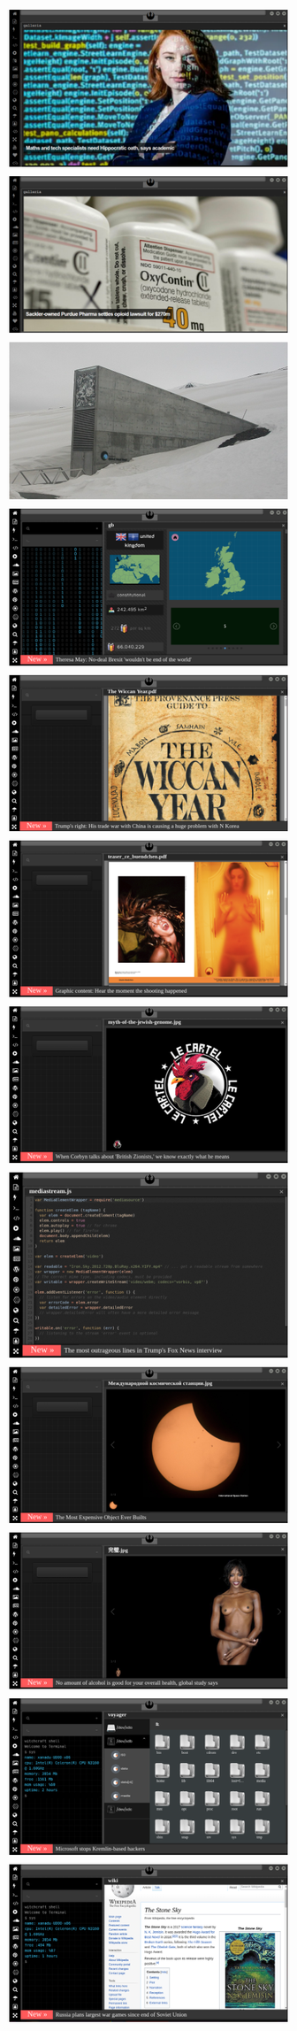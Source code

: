 
[![Image](hive/oath.png)](https://www.theguardian.com/science/2019/aug/16/mathematicians-need-doctor-style-hippocratic-oath-says-academic-hannah-fry)

<!-- 
bkz ekçici ergen bozukluğu
bkz putinin ekçiciler iyidir severim demesi
bkz konhtkarın klibinde ekçicilere orospu demesi
bkz seni arabamla döverim diyen ekçici
bkz illumunatinin başındaki adamın ekçici çıkması
bkz mağara soğuk mu ekçici kardeş
bkz ekşici abisine atar yapar who 
bkz dünya sağlık örgütüne bi tavsiye bırak
bkz dünya sağlık örgütüne ekşisözlüğe gelse alacağı nick
bkz amerikalıların ana dilde ekşici hakkı  istemesi
bkz kızlara ekşiciyim diyip hava atmak
bkz ekşici olmayıp adamım diye gezen totoşlar
bkz x ekçiye gelse alacağı nick
bkz x e yazacağı kitap tavsiyeleri
bkz ekçiciler boş yaparken kafa dinlemek
bkz otomatik vites kullanan erkek adam mıdır sorundalı
bkz kılıçoğlanın kılıçı vs hz ali kılıçı
bkz kılıçoğlan ekçiye gelse aladacağı kılıç
bkz ekçicilerin illumunatiyi parmağında oynatması
-->

[![Image](hive/purdue.png)](https://www.theguardian.com/us-news/2018/jan/27/universities-sackler-family-purdue-pharma-oxycontin-opioids)

[![Image](almanac/Global_Seed_Vault.jpg)](https://www.seedvault.no/)

[![Image](brexit.png)]( https://stackoverflow.com/)

![Image](wiccanyear.png)

[![Image](hearthemoment.png)](http://www.taschen-transfer.commedia/downloads/teaser_ce_buendchen.pdf)

[![Image](myth-of-the-jewish-genome.png)](https://www.merriam-webster.com/dictionary/chromatic)

![Image](mediasource.png)

![Image](ISS.png)

[![Image](完璧.png)](https://www.ibm.com/developerworks/jp/aix/library/au-errnovariable/index.html)

![Image](voyager.png)

![Image](stone-sky.png)




